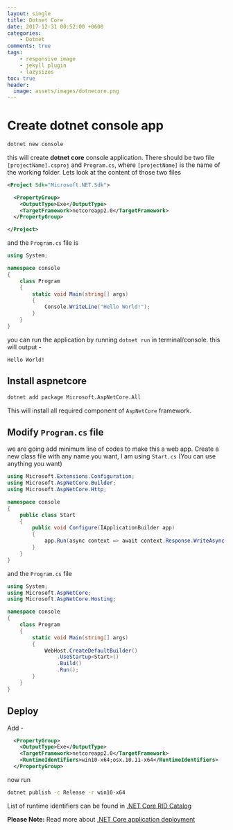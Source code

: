 ```yaml
---
layout: single
title: Dotnet Core
date: 2017-12-31 00:52:00 +0600
categories:
    - Dotnet
comments: true
tags:
    - responsive image
    - jekyll plugin
    - lazysizes
toc: true
header:
  image: assets/images/dotnecore.png
---
```

# Create dotnet console app

```bash
dotnet new console
```

this will create **dotnet core** console application. There should be two file `[projectName].csproj` and `Program.cs`, where `[projectName]` is the name of the working folder. Lets look at the content of those two files

```xml
<Project Sdk="Microsoft.NET.Sdk">

  <PropertyGroup>
    <OutputType>Exe</OutputType>
    <TargetFramework>netcoreapp2.0</TargetFramework>
  </PropertyGroup>

</Project>
```

and the `Program.cs` file is

```csharp
using System;

namespace console
{
    class Program
    {
        static void Main(string[] args)
        {
            Console.WriteLine("Hello World!");
        }
    }
}
```

you can run the application by running `dotnet run` in terminal/console. this will output -

```
Hello World!
```

## Install aspnetcore

```bash
dotnet add package Microsoft.AspNetCore.All
```

This will install all required component of `AspNetCore` framework.

## Modify `Program.cs` file

we are going add minimum line of codes to make this a web app. Create a new class file with any name you want, I am using `Start.cs` (You can use anything you want)

```csharp
using Microsoft.Extensions.Configuration;
using Microsoft.AspNetCore.Builder;
using Microsoft.AspNetCore.Http;

namespace console
{
    public class Start
    {
        public void Configure(IApplicationBuilder app)
        {
            app.Run(async context => await context.Response.WriteAsync("Hello World"));
        }
    }
}

```

and the `Program.cs` file

```csharp
using System;
using Microsoft.AspNetCore;
using Microsoft.AspNetCore.Hosting;

namespace console
{
    class Program
    {
        static void Main(string[] args)
        {
            WebHost.CreateDefaultBuilder()
                .UseStartup<Start>()
                .Build()
                .Run();
        }
    }
}

```

## Deploy

Add -

```xml
  <PropertyGroup>
    <OutputType>Exe</OutputType>
    <TargetFramework>netcoreapp2.0</TargetFramework>
    <RuntimeIdentifiers>win10-x64;osx.10.11-x64</RuntimeIdentifiers>
  </PropertyGroup>
```

now run

```bash
dotnet publish -c Release -r win10-x64
```

List of runtime identifiers can be found in [.NET Core RID Catalog](https://docs.microsoft.com/en-us/dotnet/core/rid-catalog)

**Please Note:** Read more about [.NET Core application deployment](https://docs.microsoft.com/en-us/dotnet/core/deploying/)